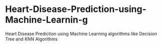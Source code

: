 # Heart-Disease-Prediction-using-Machine-Learnin-g
Heart Disease Prediction using Machine Learning algorithms like Decision Tree and KNN Algorithms

